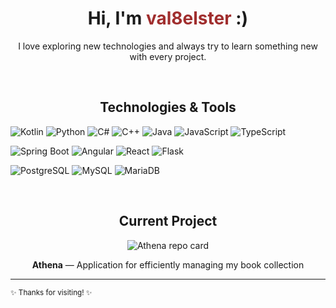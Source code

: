 <h1 align="center">Hi, I'm <span style="color:#a02e2e">val8elster</span> :)</h1>
<p align="center">
  I love exploring new technologies and always try to learn something new with every project.<br>
</p>

<br/>

<h2 align="center">Technologies & Tools</h2>

<p>
  <img src="https://img.shields.io/badge/Kotlin-7963d2?style=for-the-badge&logo=kotlin&logoColor=white" alt="Kotlin"/>
  <img src="https://img.shields.io/badge/Python-3776AB?style=for-the-badge&logo=python&logoColor=white" alt="Python"/>
  <img src="https://img.shields.io/badge/C%23-239120?style=for-the-badge&logo=c-sharp&logoColor=white" alt="C#"/>
  <img src="https://img.shields.io/badge/C++-00599C?style=for-the-badge&logo=c%2B%2B&logoColor=white" alt="C++"/>
  <img src="https://img.shields.io/badge/Java-ED8B00?style=for-the-badge&logo=java&logoColor=white" alt="Java"/>
  <img src="https://img.shields.io/badge/JavaScript-F7DF1E?style=for-the-badge&logo=javascript&logoColor=black" alt="JavaScript"/>
  <img src="https://img.shields.io/badge/TypeScript-3178C6?style=for-the-badge&logo=typescript&logoColor=white" alt="TypeScript"/>
</p>

<p>
  <img src="https://img.shields.io/badge/Spring_Boot-6DB33F?style=for-the-badge&logo=spring-boot&logoColor=white" alt="Spring Boot"/>
  <img src="https://img.shields.io/badge/Angular-DD0031?style=for-the-badge&logo=angular&logoColor=white" alt="Angular"/>
  <img src="https://img.shields.io/badge/React-61DAFB?style=for-the-badge&logo=react&logoColor=black" alt="React"/>
  <img src="https://img.shields.io/badge/Flask-000000?style=for-the-badge&logo=flask&logoColor=white" alt="Flask"/>
</p>

<p>
  <img src="https://img.shields.io/badge/PostgreSQL-4169E1?style=for-the-badge&logo=postgresql&logoColor=white" alt="PostgreSQL"/>
  <img src="https://img.shields.io/badge/MySQL-4479A1?style=for-the-badge&logo=mysql&logoColor=white" alt="MySQL"/>
  <img src="https://img.shields.io/badge/MariaDB-003545?style=for-the-badge&logo=mariadb&logoColor=white" alt="MariaDB"/>
</p>

<br/>

<h2 align="center">Current Project</h2>

<p align="center">
  <a href="https://github.com/val8elster/athena-backend" target="_blank" style="text-decoration:none;">
    <img src="https://github-readme-stats.vercel.app/api/pin/?username=val8elster&repo=athena-backend&theme=default&hide_border=true&border_radius=10" alt="Athena repo card"/>
  </a>
</p>
<p align="center">
  <b>Athena</b> &mdash; Application for efficiently managing my book collection
</p>

---

<sub align="center">✨ Thanks for visiting! ✨</sub>
